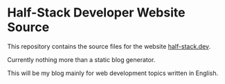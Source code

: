 # Half-Stack Developer Website Source

This repository contains the source files for the website [half-stack.dev](https://half-stack.dev/).

Currently nothing more than a static blog generator.

This will be my blog mainly for web development topics written in English.
